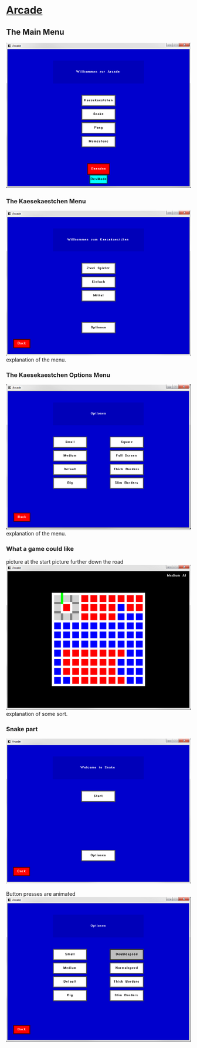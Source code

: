 # [Arcade](https://github.com/Conqueror933/Arcade)
## The Main Menu
<img src="ArcadeMainMenu.PNG?raw=true"/><br/>

### The Kaesekaestchen Menu
<img src="KäsekästchenMainMenu.png?raw=true"/><br/>
explanation of the menu.
### The Kaesekaestchen Options Menu
<img src="KäsekästchenOptionsMenu.png?raw=true"/><br/>
explanation of the menu.
### What a game could like
picture at the start
picture further down the road
<img src="KäsekästchenGame.png?raw=true"/><br/>
explanation of some sort.

### Snake part
<img src="SnakeMainMenu.png?raw=true"/><br/>
<br/>Button presses are animated<br/>
<img src="SnakeOptionsMenu.png?raw=true"/><br/>
